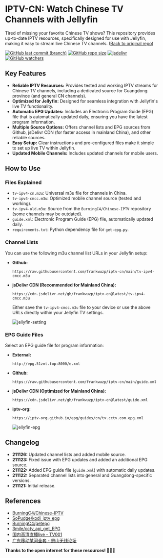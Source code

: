 # IPTV-CN: Watch Chinese TV Channels with Jellyfin

Tired of missing your favorite Chinese TV shows? This repository provides up-to-date IPTV resources, specifically designed for use with Jellyfin, making it easy to stream live Chinese TV channels. ([Back to original repo](https://github.com/frankwuzp/iptv-cn))

[![GitHub last commit (branch)](https://img.shields.io/github/last-commit/frankwuzp/iptv-cn/main?style=flat-square)](https://github.com/frankwuzp/iptv-cn)
[![GitHub repo size](https://img.shields.io/github/repo-size/frankwuzp/iptv-cn?style=flat-square)](https://github.com/frankwuzp/iptv-cn)
[![jsdelivr](https://data.jsdelivr.com/v1/package/gh/frankwuzp/iptv-cn/badge)](https://www.jsdelivr.com/package/gh/frankwuzp/iptv-cn)
[![GitHub watchers](https://img.shields.io/github/watchers/frankwuzp/iptv-cn?style=social)](https://github.com/frankwuzp/iptv-cn)

## Key Features

*   **Reliable IPTV Resources:** Provides tested and working IPTV streams for Chinese TV channels, including a dedicated source for Guangdong province (and general CN channels).
*   **Optimized for Jellyfin:**  Designed for seamless integration with Jellyfin's live TV functionality.
*   **Automatic EPG Updates:**  Includes an Electronic Program Guide (EPG) file that is automatically updated daily, ensuring you have the latest program information.
*   **Multiple Source Options:** Offers channel lists and EPG sources from Github, jsDelivr CDN (for faster access in mainland China), and other reliable sources.
*   **Easy Setup:** Clear instructions and pre-configured files make it simple to set up live TV within Jellyfin.
*   **Updated Mobile Channels:** Includes updated channels for mobile users.

## How to Use

### Files Explained

*   `tv-ipv4-cn.m3u`: Universal m3u file for channels in China.
*   `tv-ipv4-cmcc.m3u`: Optimized mobile channel source (tested and working).
*   `tv-ipv4-old.m3u`: Source from the `BurningC4/Chinese-IPTV` repository (some channels may be outdated).
*   `guide.xml`: Electronic Program Guide (EPG) file, automatically updated daily.
*   `requirements.txt`: Python dependency file for `get-epg.py`.

### Channel Lists

You can use the following m3u channel list URLs in your Jellyfin setup:

*   **Github:**

    `https://raw.githubusercontent.com/frankwuzp/iptv-cn/main/tv-ipv4-cmcc.m3u`

*   **jsDelivr CDN (Recommended for Mainland China):**

    `https://cdn.jsdelivr.net/gh/frankwuzp/iptv-cn@latest/tv-ipv4-cmcc.m3u`

    Either save the `tv-ipv4-cmcc.m3u` file to your device or use the above URLs directly within your Jellyfin TV settings.

    ![jellyfin-setting](./image/jellyfin-settings.jpg)

### EPG Guide Files

Select an EPG guide file for program information:

*   **External:**

    `http://epg.51zmt.top:8000/e.xml`

*   **Github:**

    `https://raw.githubusercontent.com/frankwuzp/iptv-cn/main/guide.xml`

*   **jsDelivr CDN (Optimized for Mainland China):**

    `https://cdn.jsdelivr.net/gh/frankwuzp/iptv-cn@latest/guide.xml`

*   **iptv-org:**

    `https://iptv-org.github.io/epg/guides/cn/tv.cctv.com.epg.xml`

    ![jellyfin-epg](./image/jellyfin-epg.jpg)

## Changelog

*   **211126:** Updated channel lists and added mobile source.
*   **211123:** Fixed issue with EPG updates and added an additional EPG source.
*   **211122:** Added EPG guide file (`guide.xml`) with automatic daily updates.
*   **211122:** Separated channel lists into general and Guangdong-specific versions.
*   **211121:** Initial release.

## References

*   [BurningC4/Chinese-IPTV](https://github.com/BurningC4/Chinese-IPTV)
*   [SoPudge/kodi_iptv_epg](https://github.com/SoPudge/kodi_iptv_epg)
*   [BurningC4/getepg](https://github.com/BurningC4/getepg)
*   [3mile/cctv_api_get_EPG](https://github.com/3mile/cctv_api_get_EPG)
*   [国内高清直播live - TV001](http://www.tv001.vip/forum.php?mod=viewthread&tid=3)
*   [广东移动某河全套 - 恩山无线论坛](https://www.right.com.cn/forum/thread-6809023-1-1.html)

**Thanks to the open internet for these resources! 🎉🎉🎉**